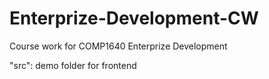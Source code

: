 # Enterprize-Development-CW
Course work for COMP1640 Enterprize Development 

"src": demo folder for frontend
